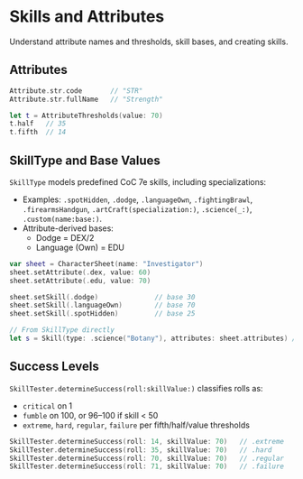 # Skills and Attributes

Understand attribute names and thresholds, skill bases, and creating skills.

## Attributes

```swift
Attribute.str.code       // "STR"
Attribute.str.fullName   // "Strength"

let t = AttributeThresholds(value: 70)
t.half   // 35
t.fifth  // 14
```

## SkillType and Base Values

`SkillType` models predefined CoC 7e skills, including specializations:

- Examples: `.spotHidden`, `.dodge`, `.languageOwn`, `.fightingBrawl`, `.firearmsHandgun`, `.artCraft(specialization:)`, `.science(_:)`, `.custom(name:base:)`.
- Attribute-derived bases:
  - Dodge = DEX/2
  - Language (Own) = EDU

```swift
var sheet = CharacterSheet(name: "Investigator")
sheet.setAttribute(.dex, value: 60)
sheet.setAttribute(.edu, value: 70)

sheet.setSkill(.dodge)              // base 30
sheet.setSkill(.languageOwn)        // base 70
sheet.setSkill(.spotHidden)         // base 25

// From SkillType directly
let s = Skill(type: .science("Botany"), attributes: sheet.attributes) // base 1
```

## Success Levels

`SkillTester.determineSuccess(roll:skillValue:)` classifies rolls as:

- `critical` on 1
- `fumble` on 100, or 96–100 if skill < 50
- `extreme`, `hard`, `regular`, `failure` per fifth/half/value thresholds

```swift
SkillTester.determineSuccess(roll: 14, skillValue: 70)   // .extreme
SkillTester.determineSuccess(roll: 35, skillValue: 70)   // .hard
SkillTester.determineSuccess(roll: 70, skillValue: 70)   // .regular
SkillTester.determineSuccess(roll: 71, skillValue: 70)   // .failure
```

